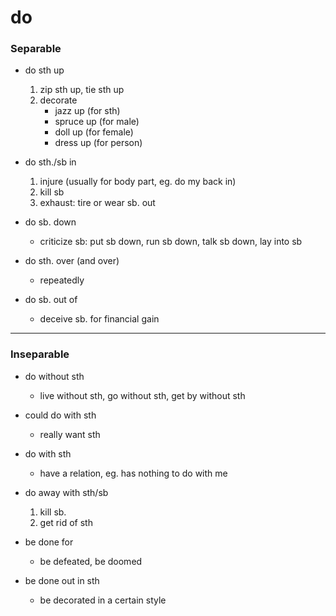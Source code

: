 # do

### Separable
* do sth up
  1. zip sth up, tie sth up
  2. decorate 
     * jazz up (for sth)
     * spruce up (for male)
     * doll up (for female)
     * dress up (for person)


* do sth./sb in
  1. injure (usually for body part, eg. do my back in)
  2. kill sb
  3. exhaust: tire or wear sb. out


* do sb. down
  * criticize sb: put sb down, run sb down, talk sb down, lay into sb


* do sth. over (and over)
  * repeatedly


* do sb. out of
  * deceive sb. for financial gain

---

### Inseparable
* do without sth
  * live without sth, go without sth, get by without sth


* could do with sth
  * really want sth
* do with sth
  * have a relation, eg. has nothing to do with me


* do away with sth/sb
  1. kill sb.
  2. get rid of sth


* be done for
  * be defeated, be doomed


* be done out in sth
  * be decorated in a certain style
  